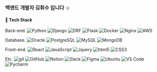 <h3> 백엔드 개발자 김휘수 입니다 ☺️ </h3>

<h4> 📌 Tech Stack </h4>

<p> Back-end.
<img alt="Python" src="https://img.shields.io/badge/-Python-111119??style=flat-square&logo=python&logoColor=white" />
<img alt="Django" src="https://img.shields.io/badge/-Django-112139??style=flat-square&logo=django&logoColor=white" />
<img alt="DRF" src="https://img.shields.io/badge/-DRF-113139??style=flat-square&logo=django&logoColor=white" />
<img alt="Flask" src="https://img.shields.io/badge/-Flask-114139??style=flat-square&logo=flask&logoColor=white" />
<img alt="Docker" src="https://img.shields.io/badge/-Docker-13dd99??style=flat-square&logo=docker&logoColor=white" />
<img alt="Nginx" src="https://img.shields.io/badge/-Nginx-13dd95??style=flat-square&logo=nginx&logoColor=white" />
<img alt="AWS" src="https://img.shields.io/badge/-AWS-13dd90??style=flat-square&logo=amazon&logoColor=white" />

  
<p> Database.
<img alt="Oracle" src="https://img.shields.io/badge/-Oracle-11ee85??style=flat-square&logo=oracle&logoColor=white" />
<img alt="PostgreSQL" src="https://img.shields.io/badge/-PostgreSQL-11ee80??style=flat-square&logo=postgresql&logoColor=white" />
<img alt="MySQL" src="https://img.shields.io/badge/-MySQL-11ee75??style=flat-square&logo=mysql&logoColor=white" />
<img alt="MongoDB" src="https://img.shields.io/badge/-MongoDB-13ee70??style=flat-square&logo=mongodb&logoColor=white" />


<p> Front-end.
<img alt="React" src="https://img.shields.io/badge/-React-9912FF??style=flat-square&logo=react&logoColor=white" />
<img alt="JavaScript" src="https://img.shields.io/badge/-JavaScript-9932FF??style=flat-square&logo=javascript&logoColor=white" />
<img alt="Jquery" src="https://img.shields.io/badge/-Jquery-8932FF??style=flat-square&logo=jquery&logoColor=white" />
<img alt="html5" src="https://img.shields.io/badge/-HTML5-7932FF??style=flat-square&logo=html5&logoColor=white" />
<img alt="CSS3" src="https://img.shields.io/badge/-CSS3-6932FF??style=flat-square&logo=CSS3&logoColor=white" />
 
  
<p> Etc.
<img alt="git" src="https://img.shields.io/badge/-Git-F95032??style=flat-square&logo=git&logoColor=white" />
<img alt="GitHub" src="https://img.shields.io/badge/-GitHub-F96032??style=flat-square&logo=github&logoColor=white" />
<img alt="Notion" src="https://img.shields.io/badge/-Notion-F97032??style=flat-square&logo=notion&logoColor=white" />
<img alt="Slack" src="https://img.shields.io/badge/-Slack-F97532??style=flat-square&logo=slack&logoColor=white" />
<img alt="Figma" src="https://img.shields.io/badge/-Figma-F98032??style=flat-square&logo=figma&logoColor=white" />
<img alt="Ubuntu" src="https://img.shields.io/badge/-Ubuntu-F99852??style=flat-square&logo=ubuntu&logoColor=white" />
<img alt="VS Code" src="https://img.shields.io/badge/-VS Code-F99902??style=flat-square&logo=visualstudiocode&logoColor=white" />
<img alt="Pycharm" src="https://img.shields.io/badge/-Pycharm-F99952??style=flat-square&logo=pycharm&logoColor=white" />
